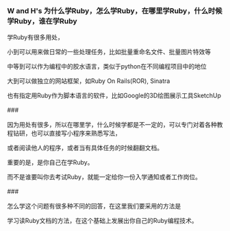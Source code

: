 ### W and H's 为什么学Ruby，怎么学Ruby，在哪里学Ruby，什么时候学Ruby，谁在学Ruby
学Ruby有很多用处，

小到可以用来做日常的一些处理任务，比如批量重命名文件、批量图片特效等

中等到可以作为编程中的胶水语言，类似于python在不同编程项目中的地位

大到可以做独立的网站框架，如Ruby On Rails(ROR), Sinatra

也有指定用Ruby作为脚本语言的软件，比如Google的3D绘图展示工具SketchUp

###　

因为用处有很多，所以在哪里学，什么时候学都是不一定的，可以专门对着各种教程钻研，也可以直接写小程序来熟悉写法，

或者阅读他人的程序，或者当有具体任务的时候翻翻文档。

重要的是，是你自己在学Ruby。

而不是谁要叫你去考试Ruby，就能一定给你一份入学通知或者工作岗位。


###　

怎么学这个问题有很多种不同的回答，在这里我们要采用的方法是

学习读Ruby文档的方法，在这个基础上发展出你自己的Ruby编程技术。